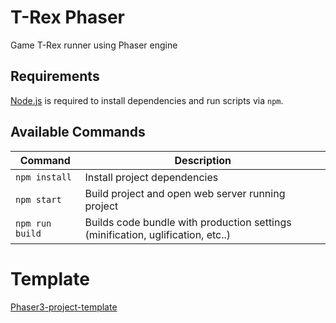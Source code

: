 # T-Rex Phaser
Game T-Rex runner using Phaser engine


## Requirements

[Node.js](https://nodejs.org) is required to install dependencies and run scripts via `npm`.

## Available Commands

| Command | Description |
|---------|-------------|
| `npm install` | Install project dependencies |
| `npm start` | Build project and open web server running project |
| `npm run build` | Builds code bundle with production settings (minification, uglification, etc..) |

# Template
[Phaser3-project-template](https://github.com/photonstorm/phaser3-project-template)